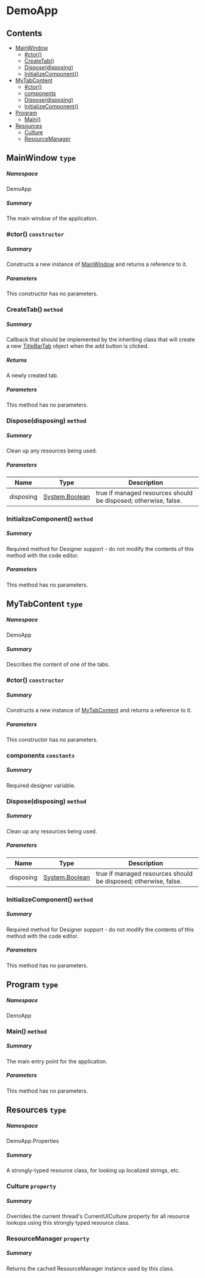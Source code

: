 <a name='assembly'></a>
# DemoApp

## Contents

- [MainWindow](#T-DemoApp-MainWindow 'DemoApp.MainWindow')
  - [#ctor()](#M-DemoApp-MainWindow-#ctor 'DemoApp.MainWindow.#ctor')
  - [CreateTab()](#M-DemoApp-MainWindow-CreateTab 'DemoApp.MainWindow.CreateTab')
  - [Dispose(disposing)](#M-DemoApp-MainWindow-Dispose-System-Boolean- 'DemoApp.MainWindow.Dispose(System.Boolean)')
  - [InitializeComponent()](#M-DemoApp-MainWindow-InitializeComponent 'DemoApp.MainWindow.InitializeComponent')
- [MyTabContent](#T-DemoApp-MyTabContent 'DemoApp.MyTabContent')
  - [#ctor()](#M-DemoApp-MyTabContent-#ctor 'DemoApp.MyTabContent.#ctor')
  - [components](#F-DemoApp-MyTabContent-components 'DemoApp.MyTabContent.components')
  - [Dispose(disposing)](#M-DemoApp-MyTabContent-Dispose-System-Boolean- 'DemoApp.MyTabContent.Dispose(System.Boolean)')
  - [InitializeComponent()](#M-DemoApp-MyTabContent-InitializeComponent 'DemoApp.MyTabContent.InitializeComponent')
- [Program](#T-DemoApp-Program 'DemoApp.Program')
  - [Main()](#M-DemoApp-Program-Main 'DemoApp.Program.Main')
- [Resources](#T-DemoApp-Properties-Resources 'DemoApp.Properties.Resources')
  - [Culture](#P-DemoApp-Properties-Resources-Culture 'DemoApp.Properties.Resources.Culture')
  - [ResourceManager](#P-DemoApp-Properties-Resources-ResourceManager 'DemoApp.Properties.Resources.ResourceManager')

<a name='T-DemoApp-MainWindow'></a>
## MainWindow `type`

##### Namespace

DemoApp

##### Summary

The main window of the application.

<a name='M-DemoApp-MainWindow-#ctor'></a>
### #ctor() `constructor`

##### Summary

Constructs a new instance of [MainWindow](#T-DemoApp-MainWindow 'DemoApp.MainWindow') and returns a
reference to it.

##### Parameters

This constructor has no parameters.

<a name='M-DemoApp-MainWindow-CreateTab'></a>
### CreateTab() `method`

##### Summary

Callback that should be implemented by the inheriting class that will create a
new [TitleBarTab](#T-xyLOGIX-EasyTabs-TitleBarTab 'xyLOGIX.EasyTabs.TitleBarTab') object when the add button is
clicked.

##### Returns

A newly created tab.

##### Parameters

This method has no parameters.

<a name='M-DemoApp-MainWindow-Dispose-System-Boolean-'></a>
### Dispose(disposing) `method`

##### Summary

Clean up any resources being used.

##### Parameters

| Name | Type | Description |
| ---- | ---- | ----------- |
| disposing | [System.Boolean](http://msdn.microsoft.com/query/dev14.query?appId=Dev14IDEF1&l=EN-US&k=k:System.Boolean 'System.Boolean') | true if managed resources should be disposed; otherwise, false. |

<a name='M-DemoApp-MainWindow-InitializeComponent'></a>
### InitializeComponent() `method`

##### Summary

Required method for Designer support - do not modify
the contents of this method with the code editor.

##### Parameters

This method has no parameters.

<a name='T-DemoApp-MyTabContent'></a>
## MyTabContent `type`

##### Namespace

DemoApp

##### Summary

Describes the content of one of the tabs.

<a name='M-DemoApp-MyTabContent-#ctor'></a>
### #ctor() `constructor`

##### Summary

Constructs a new instance of [MyTabContent](#T-DemoApp-MyTabContent 'DemoApp.MyTabContent') and returns
a reference to it.

##### Parameters

This constructor has no parameters.

<a name='F-DemoApp-MyTabContent-components'></a>
### components `constants`

##### Summary

Required designer variable.

<a name='M-DemoApp-MyTabContent-Dispose-System-Boolean-'></a>
### Dispose(disposing) `method`

##### Summary

Clean up any resources being used.

##### Parameters

| Name | Type | Description |
| ---- | ---- | ----------- |
| disposing | [System.Boolean](http://msdn.microsoft.com/query/dev14.query?appId=Dev14IDEF1&l=EN-US&k=k:System.Boolean 'System.Boolean') | true if managed resources should be disposed; otherwise, false. |

<a name='M-DemoApp-MyTabContent-InitializeComponent'></a>
### InitializeComponent() `method`

##### Summary

Required method for Designer support - do not modify
the contents of this method with the code editor.

##### Parameters

This method has no parameters.

<a name='T-DemoApp-Program'></a>
## Program `type`

##### Namespace

DemoApp

<a name='M-DemoApp-Program-Main'></a>
### Main() `method`

##### Summary

The main entry point for the application.

##### Parameters

This method has no parameters.

<a name='T-DemoApp-Properties-Resources'></a>
## Resources `type`

##### Namespace

DemoApp.Properties

##### Summary

A strongly-typed resource class, for looking up localized strings, etc.

<a name='P-DemoApp-Properties-Resources-Culture'></a>
### Culture `property`

##### Summary

Overrides the current thread's CurrentUICulture property for all
  resource lookups using this strongly typed resource class.

<a name='P-DemoApp-Properties-Resources-ResourceManager'></a>
### ResourceManager `property`

##### Summary

Returns the cached ResourceManager instance used by this class.
